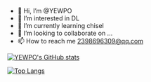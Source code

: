 - 👋 Hi, I’m @YEWPO
- 👀 I’m interested in DL
- 🌱 I’m currently learning chisel
- 💞️ I’m looking to collaborate on ...
- 📫 How to reach me 2398696309@qq.com
<!---
YEWPO/YEWPO is a ✨ special ✨ repository because its `README.md` (this file) appears on your GitHub profile.
You can click the Preview link to take a look at your changes.
--->

[![YEWPO's GitHub stats](https://github-readme-stats.vercel.app/api?username=YEWPO&show_icon=true&theme=radical)](https://github.com/anuraghazra/github-readme-stats)

[![Top Langs](https://github-readme-stats.vercel.app/api/top-langs/?username=YEWPO)](https://github.com/anuraghazra/github-readme-stats)
